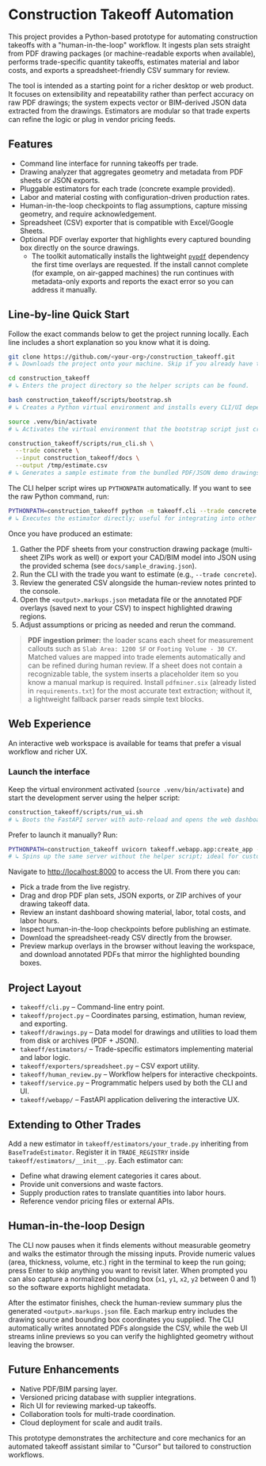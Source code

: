 # Construction Takeoff Automation

This project provides a Python-based prototype for automating construction takeoffs with a "human-in-the-loop" workflow. It ingests plan sets straight from PDF drawing packages (or machine-readable exports when available), performs trade-specific quantity takeoffs, estimates material and labor costs, and exports a spreadsheet-friendly CSV summary for review.

The tool is intended as a starting point for a richer desktop or web product. It focuses on extensibility and repeatability rather than perfect accuracy on raw PDF drawings; the system expects vector or BIM-derived JSON data extracted from the drawings. Estimators are modular so that trade experts can refine the logic or plug in vendor pricing feeds.

## Features

- Command line interface for running takeoffs per trade.
- Drawing analyzer that aggregates geometry and metadata from PDF sheets or JSON exports.
- Pluggable estimators for each trade (concrete example provided).
- Labor and material costing with configuration-driven production rates.
- Human-in-the-loop checkpoints to flag assumptions, capture missing geometry, and require acknowledgement.
- Spreadsheet (CSV) exporter that is compatible with Excel/Google Sheets.
- Optional PDF overlay exporter that highlights every captured bounding box directly on the source drawings.
  - The toolkit automatically installs the lightweight [`pypdf`](https://pypi.org/project/pypdf/) dependency the first time overlays are requested. If the install cannot complete (for example, on air-gapped machines) the run continues with metadata-only exports and reports the exact error so you can address it manually.

## Line-by-line Quick Start

Follow the exact commands below to get the project running locally. Each line includes a short explanation so you know what it is doing.

```bash
git clone https://github.com/<your-org>/construction_takeoff.git
# ↳ Downloads the project onto your machine. Skip if you already have the repo.

cd construction_takeoff
# ↳ Enters the project directory so the helper scripts can be found.

bash construction_takeoff/scripts/bootstrap.sh
# ↳ Creates a Python virtual environment and installs every CLI/UI dependency (including PDF parsing support).

source .venv/bin/activate
# ↳ Activates the virtual environment that the bootstrap script just created.

construction_takeoff/scripts/run_cli.sh \
  --trade concrete \
  --input construction_takeoff/docs \
  --output /tmp/estimate.csv
# ↳ Generates a sample estimate from the bundled PDF/JSON demo drawings. Replace the flags with your own trade/input/output when ready.
```

The CLI helper script wires up `PYTHONPATH` automatically. If you want to see the raw Python command, run:

```bash
PYTHONPATH=construction_takeoff python -m takeoff.cli --trade concrete --input /path/to/drawings --output estimate.csv
# ↳ Executes the estimator directly; useful for integrating into other tooling.
```

Once you have produced an estimate:

1. Gather the PDF sheets from your construction drawing package (multi-sheet ZIPs work as well) or export your CAD/BIM model into JSON using the provided schema (see `docs/sample_drawing.json`).
2. Run the CLI with the trade you want to estimate (e.g., `--trade concrete`).
3. Review the generated CSV alongside the human-review notes printed to the console.
4. Open the `<output>.markups.json` metadata file or the annotated PDF overlays (saved next to your CSV) to inspect highlighted drawing regions.
5. Adjust assumptions or pricing as needed and rerun the command.

> **PDF ingestion primer:** the loader scans each sheet for measurement callouts such as `Slab Area: 1200 SF` or `Footing Volume - 30 CY`. Matched values are mapped into trade elements automatically and can be refined during human review. If a sheet does not contain a recognizable table, the system inserts a placeholder item so you know a manual markup is required. Install `pdfminer.six` (already listed in `requirements.txt`) for the most accurate text extraction; without it, a lightweight fallback parser reads simple text blocks.

## Web Experience

An interactive web workspace is available for teams that prefer a visual workflow and richer UX.

### Launch the interface

Keep the virtual environment activated (`source .venv/bin/activate`) and start the development server using the helper script:

```bash
construction_takeoff/scripts/run_ui.sh
# ↳ Boots the FastAPI server with auto-reload and opens the web dashboard at http://localhost:8000.
```

Prefer to launch it manually? Run:

```bash
PYTHONPATH=construction_takeoff uvicorn takeoff.webapp.app:create_app --reload
# ↳ Spins up the same server without the helper script; ideal for custom deployment commands.
```

Navigate to [http://localhost:8000](http://localhost:8000) to access the UI. From there you can:

- Pick a trade from the live registry.
- Drag and drop PDF plan sets, JSON exports, or ZIP archives of your drawing takeoff data.
- Review an instant dashboard showing material, labor, total costs, and labor hours.
- Inspect human-in-the-loop checkpoints before publishing an estimate.
- Download the spreadsheet-ready CSV directly from the browser.
- Preview markup overlays in the browser without leaving the workspace, and download annotated PDFs that mirror the highlighted bounding boxes.

## Project Layout

- `takeoff/cli.py` – Command-line entry point.
- `takeoff/project.py` – Coordinates parsing, estimation, human review, and exporting.
- `takeoff/drawings.py` – Data model for drawings and utilities to load them from disk or archives (PDF + JSON).
- `takeoff/estimators/` – Trade-specific estimators implementing material and labor logic.
- `takeoff/exporters/spreadsheet.py` – CSV export utility.
- `takeoff/human_review.py` – Workflow helpers for interactive checkpoints.
- `takeoff/service.py` – Programmatic helpers used by both the CLI and UI.
- `takeoff/webapp/` – FastAPI application delivering the interactive UX.

## Extending to Other Trades

Add a new estimator in `takeoff/estimators/your_trade.py` inheriting from `BaseTradeEstimator`. Register it in `TRADE_REGISTRY` inside `takeoff/estimators/__init__.py`. Each estimator can:

- Define what drawing element categories it cares about.
- Provide unit conversions and waste factors.
- Supply production rates to translate quantities into labor hours.
- Reference vendor pricing files or external APIs.

## Human-in-the-loop Design

The CLI now pauses when it finds elements without measurable geometry and walks the estimator through the missing inputs. Provide numeric values (area, thickness, volume, etc.) right in the terminal to keep the run going; press Enter to skip anything you want to revisit later. When prompted you can also capture a normalized bounding box (`x1`, `y1`, `x2`, `y2` between 0 and 1) so the software exports highlight metadata.

After the estimator finishes, check the human-review summary plus the generated `<output>.markups.json` file. Each markup entry includes the drawing source and bounding box coordinates you supplied. The CLI automatically writes annotated PDFs alongside the CSV, while the web UI streams inline previews so you can verify the highlighted geometry without leaving the browser.

## Future Enhancements

- Native PDF/BIM parsing layer.
- Versioned pricing database with supplier integrations.
- Rich UI for reviewing marked-up takeoffs.
- Collaboration tools for multi-trade coordination.
- Cloud deployment for scale and audit trails.

This prototype demonstrates the architecture and core mechanics for an automated takeoff assistant similar to "Cursor" but tailored to construction workflows.
